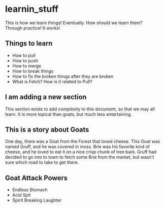 # learnin_stuff

This is how we learn things! Eventually. How should we learn them? Through practice! It works!

## Things to learn

- How to pull
- How to push
- How to merge
- How to break things
- How to fix the broken things after they are broken
- What is Fetch? How is it related to Pull?

## I am adding a new section
This section exists to add complexity to this document, so that we may all learn. It is more topical than goats, but much less entertaining.

## This is a story about Goats

One day, there was a Goat from the Forest that loved cheese. This Goat was named Gruff, and he was covered in moss. Brie was his favorite kind of cheese, and he loved to eat it on a nice crisp chunk of tree bark. Gruff had decided to go into to town to fetch some Brie from the market, but wasn't sure which road to take to get there.

##  Goat Attack Powers

- Endless Stomach
- Acid Spit
- Spirit Breaking Laughter
